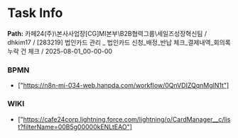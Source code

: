 # Task Info

**Path:** 카페24(주)\본사사업장\[CG]MI본부\B2B협력그룹\세일즈성장혁신팀 / dhkim17 / [283219] 법인카드 관리 _ 법인카드 신청_배정_반납 체크_결제내역_회의록 누락 건 체크 / 2025-08-01_00-00-00

### BPMN
- ["https://n8n-mi-034-web.hanpda.com/workflow/0QnVDIZQqnMglN1t"]

### WIKI
- ["https://cafe24corp.lightning.force.com/lightning/o/CardManager__c/list?filterName=00B5g00000kENLtEAO"]

